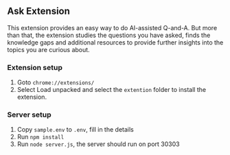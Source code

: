 ## Ask Extension
This extension provides an easy way to do AI-assisted Q-and-A. 
But more than that, the extension studies the questions you have asked, finds the knowledge gaps and additional resources to provide further insights into the topics you are curious about.


### Extension setup
1. Goto `chrome://extensions/`
2. Select Load unpacked and select the `extention` folder to install the extension.


### Server setup
1. Copy `sample.env` to `.env`, fill in the details
2. Run `npm install`
3. Run `node server.js`, the server should run on port 30303
